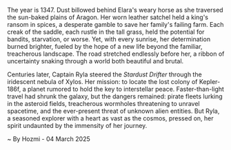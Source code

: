 
The year is 1347.  Dust billowed behind Elara's weary horse as she traversed the sun-baked plains of Aragon.  Her worn leather satchel held a king's ransom in spices, a desperate gamble to save her family's failing farm.  Each creak of the saddle, each rustle in the tall grass, held the potential for bandits, starvation, or worse.  Yet, with every sunrise, her determination burned brighter, fueled by the hope of a new life beyond the familiar, treacherous landscape.  The road stretched endlessly before her, a ribbon of uncertainty snaking through a world both beautiful and brutal.

Centuries later, Captain Ryla steered the *Stardust Drifter* through the iridescent nebula of Xylos.  Her mission: to locate the lost colony of Kepler-186f, a planet rumored to hold the key to interstellar peace.  Faster-than-light travel had shrunk the galaxy, but the dangers remained: pirate fleets lurking in the asteroid fields, treacherous wormholes threatening to unravel spacetime, and the ever-present threat of unknown alien entities.  But Ryla, a seasoned explorer with a heart as vast as the cosmos, pressed on, her spirit undaunted by the immensity of her journey.

~ By Hozmi - 04 March 2025
